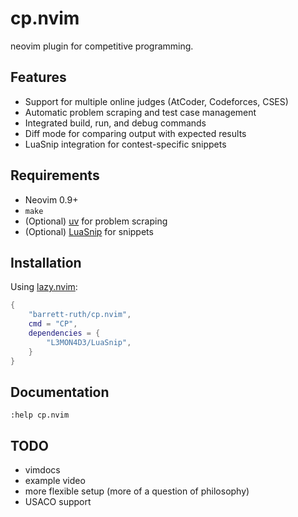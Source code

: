 # cp.nvim

neovim plugin for competitive programming.

## Features

- Support for multiple online judges (AtCoder, Codeforces, CSES)
- Automatic problem scraping and test case management
- Integrated build, run, and debug commands
- Diff mode for comparing output with expected results
- LuaSnip integration for contest-specific snippets

## Requirements

- Neovim 0.9+
- `make`
- (Optional) [uv](https://docs.astral.sh/uv/) for problem scraping
- (Optional) [LuaSnip](https://github.com/L3MON4D3/LuaSnip) for snippets

## Installation

Using [lazy.nvim](https://github.com/folke/lazy.nvim):

```lua
{
    "barrett-ruth/cp.nvim",
    cmd = "CP",
    dependencies = {
        "L3MON4D3/LuaSnip",
    }
}
```

## Documentation

```vim
:help cp.nvim
```

## TODO

- vimdocs
- example video
- more flexible setup (more of a question of philosophy)
- USACO support
